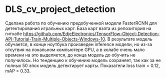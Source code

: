 # DLS_cv_project_detection

Сделана работа по обучению предобученной модели FasterRCNN для детектирования игральных карт. База карт взята из репозитория на гитхабе
 https://github.com/EdjeElectronics/TensorFlow-Object-Detection-API-Tutorial-Train-Multiple-Objects-Windows-10. В результате модель обучается, в конце ноутбука произведен inference модели, но из-за отсутвия на локальном компьютере GPU, а в колабе очень мало времени на это выделяется, до конца модель до обучить не получилось. Но тенденцию к обучению модель сохраняет, так как за не полных 50 эпох модель детектирует карты. Показатели loss train = 0.12, mAP = 0.33.
